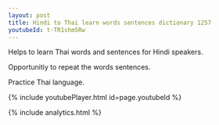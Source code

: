 ```yaml
---
layout: post
title: Hindi to Thai learn words sentences dictionary 1257 
youtubeId: t-TR1shm5Rw
---
```

 
 
Helps to learn Thai words and sentences for Hindi speakers.

Opportunitiy to repeat the words sentences. 

Practice Thai language. 
 
{% include youtubePlayer.html id=page.youtubeId %}
 
 
{% include analytics.html %}